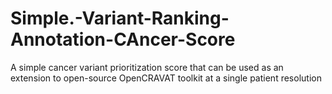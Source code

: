 # Simple.-Variant-Ranking-Annotation-CAncer-Score
A simple cancer variant prioritization score that can be used as an extension to open-source OpenCRAVAT toolkit at a single patient resolution
